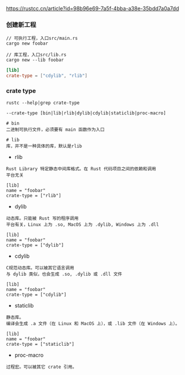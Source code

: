 https://rustcc.cn/article?id=98b96e69-7a5f-4bba-a38e-35bdd7a0a7dd



### 创建新工程

```
// 可执行工程，入口src/main.rs
cargo new foobar

// 库工程，入口src/lib.rs
cargo new --lib foobar
```

```toml
[lib]
crate-type = ["cdylib", "rlib"]
```

### crate type

```
rustc --help|grep crate-type

--crate-type [bin|lib|rlib|dylib|cdylib|staticlib|proc-macro]

# bin
二进制可执行文件，必须要有 main 函数作为入口

# lib
库，并不是一种具体的库，默认是rlib
```

* rlib

```
Rust Library 特定静态中间库格式。在 Rust 代码项目之间的依赖和调用
平台无关

[lib]
name = "foobar"
crate-type = ["rlib"]
```

* dylib

```
动态库。只能被 Rust 写的程序调用
平台有关，Linux 上为 .so, MacOS 上为 .dylib, Windows 上为 .dll

[lib]
name = "foobar"
crate-type = ["dylib"]
```

* cdylib

```
C规范动态库。可以被其它语言调用
与 dylib 类似，也会生成 .so, .dylib 或 .dll 文件

[lib]
name = "foobar"
crate-type = ["cdylib"]
```

* staticlib

```
静态库。
编译会生成 .a 文件（在 Linux 和 MacOS 上），或 .lib 文件（在 Windows 上）。

[lib]
name = "foobar"
crate-type = ["staticlib"]
```

* proc-macro

```
过程宏。可以被其它 crate 引用。
```

